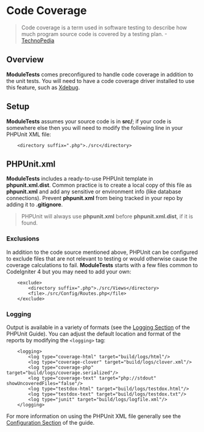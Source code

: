 # Code Coverage

> Code coverage is a term used in software testing to describe how much program source
> code is covered by a testing plan. -[TechnoPedia](https://www.techopedia.com/definition/22535/code-coverage)

## Overview

**ModuleTests** comes preconfigured to handle code coverage in addition to the unit tests.
You will need to have a code coverage driver installed to use this feature, such as
[Xdebug](https://xdebug.org).

## Setup

**ModuleTests** assumes your source code is in **src/**; if your code is somewhere else
then you will need to modify the following line in your PHPUnit XML file:
```
	<directory suffix=".php">./src</directory>
```

## PHPUnit.xml

**ModuleTests** includes a ready-to-use PHPUnit template in **phpunit.xml.dist**.
Common practice is to create a local copy of this file as **phpunit.xml** and add any
sensitive or environment info (like database connections). Prevent **phpunit.xml** from
being tracked in your repo by adding it to **.gitignore**.

> PHPUnit will always use **phpunit.xml** before **phpunit.xml.dist**, if it is found.

### Exclusions

In addition to the code source mentioned above, PHPUnit can be configured to exclude files
that are not relevant to testing or would otherwise cause the coverage calculations to fail.
**ModuleTests** starts with a few files common to CodeIgniter 4 but you may need to add
your own:
```
	<exclude>
		<directory suffix=".php">./src/Views</directory>
		<file>./src/Config/Routes.php</file>
	</exclude>
```

### Logging

Output is available in a variety of formats (see the [Logging Section](https://phpunit.readthedocs.io/en/8.3/logging.html)
of the PHPUnit Guide). You can adjust the default location and format of the reports by
modifying the `<logging>` tag:
```
	<logging>
		<log type="coverage-html" target="build/logs/html"/>
		<log type="coverage-clover" target="build/logs/clover.xml"/>
		<log type="coverage-php" target="build/logs/coverage.serialized"/>
		<log type="coverage-text" target="php://stdout" showUncoveredFiles="false"/>
		<log type="testdox-html" target="build/logs/testdox.html"/>
		<log type="testdox-text" target="build/logs/testdox.txt"/>
		<log type="junit" target="build/logs/logfile.xml"/>
	</logging>
```

For more information on using the PHPUnit XML file generally see the
[Configuration Section](https://phpunit.readthedocs.io/en/8.3/configuration.html)
of the guide.
